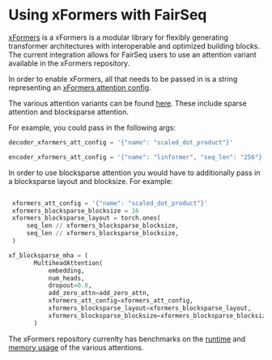 # Using xFormers with FairSeq

[xFormers](https://github.com/facebookresearch/xformers) is a xFormers is a modular library for flexibly generating transformer architectures with interoperable and optimized building blocks. 
The current integration allows for FairSeq users to use an attention variant available in the xFormers repository. 

In order to enable xFormers, all that needs to be passed in is a string representing an [xFormers attention config](https://github.com/facebookresearch/xformers/blob/5f754129bfb1ea53747b1ab2077261ea762faa47/xformers/components/attention/base.py#L18).

The various attention variants can be found [here](https://github.com/facebookresearch/xformers/tree/main/xformers/components/attention).
These include sparse attention and blocksparse attention.

For example, you could pass in the following args:
 ```python
decoder_xformers_att_config = '{"name": "scaled_dot_product"}'

encoder_xformers_att_config = '{"name": "linformer", "seq_len": "256"}'
 ```

In order to use blocksparse attention you would have to additionally pass in a blocksparse layout and blocksize. For example:

 ```python

  xformers_att_config = '{"name": "scaled_dot_product"}'
  xformers_blocksparse_blocksize = 16
  xformers_blocksparse_layout = torch.ones(
      seq_len // xformers_blocksparse_blocksize,
      seq_len // xformers_blocksparse_blocksize,
  )

 xf_blocksparse_mha = (
        MultiheadAttention(
            embedding,
            num_heads,
            dropout=0.0,
            add_zero_attn=add_zero_attn,
            xformers_att_config=xformers_att_config,
            xformers_blocksparse_layout=xformers_blocksparse_layout,
            xformers_blocksparse_blocksize=xformers_blocksparse_blocksize,
        )

 ```

The xFormers repository currenlty has benchmarks on the [runtime](https://github.com/facebookresearch/xformers/blob/main/docs/plots/runtime_vs_attention.png)
and [memory usage](https://github.com/facebookresearch/xformers/blob/main/docs/plots/memory_vs_attention.png) of the various attentions.

